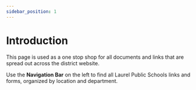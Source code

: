 ```yaml
---
sidebar_position: 1
---
```


# Introduction

This page is used as a one stop shop for all documents and links that are spread out across the district website.

Use the **Navigation Bar** on the left to find all Laurel Public Schools links and forms, organized by location and department.
